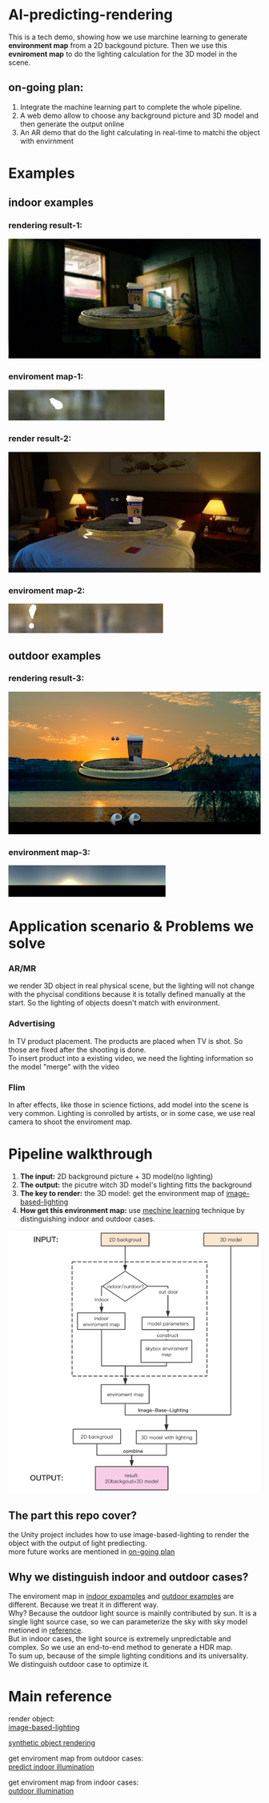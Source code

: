 # AI-predicting-rendering
This is a tech demo, showing how we use marchine learning to generate **environment map** from a 2D backgound picture. Then we use this **evniroment map** to do the lighting calculation for the 3D model in the scene.   
## on-going plan:
1. Integrate the machine learning part to complete the whole pipeline.
2. A web demo allow to choose any background picture and 3D model and then generate the output online
3. An AR demo that do the light calculating in real-time to matchi the object with envirnment 

# Examples
## indoor examples
### rendering result-1:
![image](https://raw.githubusercontent.com/W-Siqi/AI-predicting-rendering/master/Resources/result1.png)
### enviroment map-1:
![image](https://raw.githubusercontent.com/W-Siqi/AI-predicting-rendering/master/Resources/envmap1.png)
### render result-2:
![image](https://raw.githubusercontent.com/W-Siqi/AI-predicting-rendering/master/Resources/result2.png)
### enviroment map-2:
![image](https://raw.githubusercontent.com/W-Siqi/AI-predicting-rendering/master/Resources/envmap2.png)
## outdoor examples
### rendering result-3: 
![image](https://raw.githubusercontent.com/W-Siqi/AI-predicting-rendering/master/Resources/result3.png)
### environment map-3:
![image](https://raw.githubusercontent.com/W-Siqi/AI-predicting-rendering/master/Resources/envmap3.png)
# Application scenario & Problems we solve  
### AR/MR
we render 3D object in real physical scene, but the lighting will not change with the phycisal conditions because it is totally defined manually at the start. So the lighting of objects doesn't match with environment.

### Advertising
In TV product placement. The products are placed when TV is shot. So those are fixed after the shooting is done.  
To insert product into a existing video, we need the lighting information so the model "merge" with the video
### Flim
In after effects, like those in science fictions, add model into the scene is very common. Lighting is conrolled by artists, or in some case, we use real camera to shoot the enviroment map. 

# Pipeline walkthrough 
1. **The input:** 2D background picture + 3D model(no lighting)    
2. **The output:** the picutre witch 3D model's lighting fitts the background  
3. **The key to render:** the 3D model: get the environment map of [image-based-lighting](https://github.com/W-Siqi/AI-predicting-rendering/blob/master/Reference/Image-Based%20Lighting.pdf)  
4. **How get this environment map:** use [mechine learning](#Main-reference) technique by distinguishing indoor and outdoor cases.


![image](https://raw.githubusercontent.com/W-Siqi/AI-predicting-rendering/master/Resources/flowChart.png)
## The part this repo cover?
the Unity project includes how to use image-based-lighting to render the object with the output of light prediecting.  
more future works are mentioned in [on-going plan](#AI-predicting-rendering)
## Why we distinguish indoor and outdoor cases?
The enviroment map in [indoor expamples](#indoor-examples) and [outdoor examples](#outdoor-examples) are different. Because we treat it in different way.  
Why? Because the outdoor light source is mainlly contributed by sun. It is a single light source case, so we can parameterize the sky with sky model metioned in [reference](#Main-reference).  
But in indoor cases, the light source is extremely unpredictable and complex. So we use an end-to-end method to generate a HDR map.  
To sum up, because of the simple lighting conditions and its universality. We distinguish outdoor case to optimize it.
# Main reference
render object:   
[image-based-lighting](https://github.com/W-Siqi/AI-predicting-rendering/blob/master/Reference/Image-Based%20Lighting.pdf)  

[synthetic object rendering](https://github.com/W-Siqi/AI-predicting-rendering/blob/master/Reference/Rendering%20Synthetic%20Objects%20into%20Real%20Scenes.pdf)   

get enviroment map from outdoor cases:   
[predict indoor illumination](https://github.com/W-Siqi/AI-predicting-rendering/blob/master/Reference/Learning%20to%20Predict%20Indoor%20Illumination%20from%20a%20Single%20Image.pdf)

get enviroment map from indoor cases:   
[outdoor illumination](https://github.com/W-Siqi/AI-predicting-rendering/blob/master/Reference/deep%20outdoor%20%20Illumination%20Estimation.pdf)